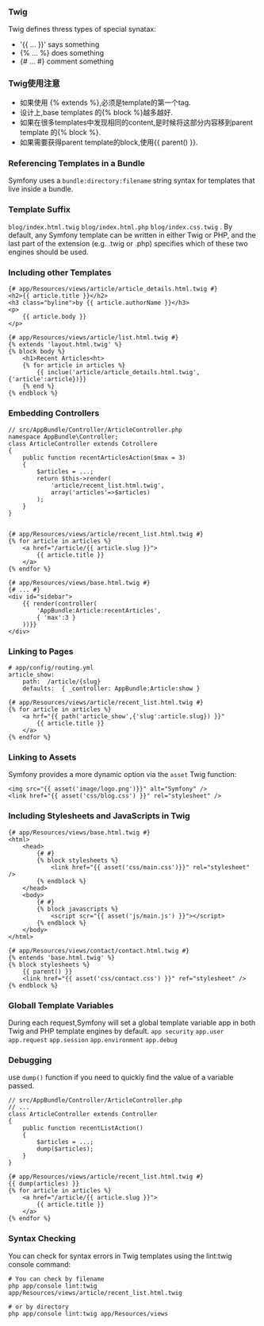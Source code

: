 ### Twig
Twig defines thress types of special synatax:

+ '{{ ... }}' says something
+ {% ... %} does something
+ {# ... #} comment something

### Twig使用注意
+ 如果使用 {% extends %},必须是template的第一个tag.
+ 设计上,base templates 的{% block %}越多越好.
+ 如果在很多templates中发现相同的content,是时候将这部分内容移到parent template 的{% block %}.
+ 如果需要获得parent template的block,使用{{ parent() }}.

### Referencing Templates in a Bundle
Symfony uses a `bundle:directory:filename` string syntax for templates that live
inside a bundle.

### Template Suffix
`blog/index.html.twig` `blog/index.html.php` `blog/index.css.twig` .
By default, any Symfony template can be written in either Twig or PHP, and the last part of the extension (e.g. .twig or .php) specifies which of these two engines should be used.


### Including other Templates
```
{# app/Resources/views/article/article_details.html.twig #}
<h2>{{ article.title }}</h2>
<h3 class="byline">by {{ article.authorName }}</h3>
<p>
    {{ article.body }}
</p>

{# app/Resources/views/article/list.html.twig #}
{% extends 'layout.html.twig' %}
{% block body %}
    <h1>Recent Articles<ht>
    {% for article in articles %}
        {{ inclue('article/article_details.html.twig',{'article':article})}}
    {% end %}
{% endblock %}
```

### Embedding Controllers
```
// src/AppBundle/Controller/ArticleController.php
namespace AppBundle\Controller;
class ArticleController extends Cotrollere
{
    public function recentArticlesAction($max = 3)
    {
        $articles = ...;
        return $this->render(
            'article/recent_list.html.twig',
            array('articles'=>$articles)
        );
    }
}


{# app/Resources/views/article/recent_list.html.twig #}
{% for article in articles %}
    <a href="/article/{{ article.slug }}">
        {{ article.title }}
    </a>
{% endfor %}

{# app/Resources/views/base.html.twig #}
{# ... #}
<div id="sidebar">
    {{ render(controller(
        'AppBundle:Article:recentArticles',
        { 'max':3 }
    ))}}
</div>
```

### Linking to Pages
```
# app/config/routing.yml
article_show:
    path:  /article/{slug}
    defaults:  { _controller: AppBundle:Article:show }

{# app/Resources/views/article/recent_list.html.twig #}
{% for article in articles %}
    <a hrf="{{ path('article_show',{'slug':article.slug}) }}"
        {{ article.title }}
    </a>
{% endfor %}
```

### Linking to Assets
Symfony provides a more dynamic option via the `asset` Twig function:
```
<img src="{{ asset('image/logo.png')}}" alt="Symfony" />
<link href="{{ asset('css/blog.css') }}" rel="stylesheet" />
```

### Including Stylesheets and JavaScripts in Twig
```
{# app/Resources/views/base.html.twig #}
<html>
    <head>
        {# #}
        {% block stylesheets %}
            <link href="{{ asset('css/main.css')}}" rel="stylesheet" />
        {% endblock %}
    </head>
    <body>
        {# #}
        {% block javascripts %}
            <script scr="{{ asset('js/main.js') }}"></script>
        {% endblock %}
    </body>
</html>

{# app/Resources/views/contact/contact.html.twig #}
{% entends 'base.html.twig' %}
{% block stylesheets %}
    {{ parent() }}
    <link href="{{ asset('css/contact.css') }}" ref="stylesheet" />
{% endblock %}
```


### Globall Template Variables
During each request,Symfony will set a global template variable app in both Twig
and PHP template engines by default.
`app security` `app.user` `app.request` `app.session` `app.environment` `app.debug`


### Debugging
use `dump()` function if you need to quickly find the value of a variable passed.
```
// src/AppBundle/Controller/ArticleController.php
// ...
class ArticleController extends Controller
{
    public function recentListAction()
    {
        $articles = ...;
        dump($articles);
    }
}

{# app/Resources/views/article/recent_list.html.twig #}
{{ dump(articles) }}
{% for article in articles %}
    <a href="/article/{{ article.slug }}">
        {{ article.title }}
    </a>
{% endfor %}
```

### Syntax Checking
You can check for syntax errors in Twig templates using the lint:twig console command:
```
# You can check by filename
php app/console lint:twig app/Resources/views/article/recent_list.html.twig

# or by directory
php app/console lint:twig app/Resources/views
```
